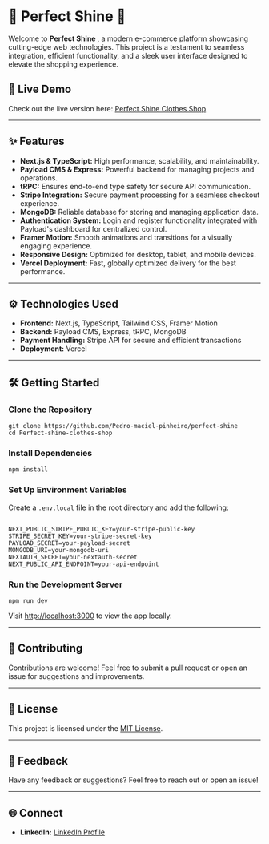 
<body>
  <h1>🌟 Perfect Shine 🌟</h1>
  <p>
    Welcome to <strong>Perfect Shine </strong>, a modern e-commerce platform showcasing cutting-edge web technologies. This project is a testament to seamless integration, efficient functionality, and a sleek user interface designed to elevate the shopping experience.
  </p>

  <h2>🚀 Live Demo</h2>
  <p>
    Check out the live version here: 
    <a href="https://perfect-shine-production.up.railway.app/" target="_blank">Perfect Shine Clothes Shop</a>
  </p>

  <hr>

  <h2>✨ Features</h2>
  <ul>
    <li><strong>Next.js & TypeScript:</strong> High performance, scalability, and maintainability.</li>
    <li><strong>Payload CMS & Express:</strong> Powerful backend for managing projects and operations.</li>
    <li><strong>tRPC:</strong> Ensures end-to-end type safety for secure API communication.</li>
    <li><strong>Stripe Integration:</strong> Secure payment processing for a seamless checkout experience.</li>
    <li><strong>MongoDB:</strong> Reliable database for storing and managing application data.</li>
    <li><strong>Authentication System:</strong> Login and register functionality integrated with Payload's dashboard for centralized control.</li>
    <li><strong>Framer Motion:</strong> Smooth animations and transitions for a visually engaging experience.</li>
    <li><strong>Responsive Design:</strong> Optimized for desktop, tablet, and mobile devices.</li>
    <li><strong>Vercel Deployment:</strong> Fast, globally optimized delivery for the best performance.</li>
  </ul>

  <hr>

  <h2>⚙️ Technologies Used</h2>
  <ul>
    <li><strong>Frontend:</strong> Next.js, TypeScript, Tailwind CSS, Framer Motion</li>
    <li><strong>Backend:</strong> Payload CMS, Express, tRPC, MongoDB</li>
    <li><strong>Payment Handling:</strong> Stripe API for secure and efficient transactions</li>
    <li><strong>Deployment:</strong> Vercel</li>
  </ul>

  <hr>

  <h2>🛠️ Getting Started</h2>
  <h3>Clone the Repository</h3>
  <pre><code>git clone https://github.com/Pedro-maciel-pinheiro/perfect-shine
cd Perfect-shine-clothes-shop
</code></pre>

  <h3>Install Dependencies</h3>
  <pre><code>npm install</code></pre>

  <h3>Set Up Environment Variables</h3>
  <p>Create a <code>.env.local</code> file in the root directory and add the following:</p>
  <pre><code>
NEXT_PUBLIC_STRIPE_PUBLIC_KEY=your-stripe-public-key
STRIPE_SECRET_KEY=your-stripe-secret-key
PAYLOAD_SECRET=your-payload-secret
MONGODB_URI=your-mongodb-uri
NEXTAUTH_SECRET=your-nextauth-secret
NEXT_PUBLIC_API_ENDPOINT=your-api-endpoint
</code></pre>

  <h3>Run the Development Server</h3>
  <pre><code>npm run dev</code></pre>
  <p>Visit <a href="http://localhost:3000" target="_blank">http://localhost:3000</a> to view the app locally.</p>

  <hr>

  <h2>📜 Contributing</h2>
  <p>Contributions are welcome! Feel free to submit a pull request or open an issue for suggestions and improvements.</p>

  <hr>

  <h2>📝 License</h2>
  <p>This project is licensed under the <a href="LICENSE">MIT License</a>.</p>

  <hr>

  <h2>💬 Feedback</h2>
  <p>Have any feedback or suggestions? Feel free to reach out or open an issue!</p>

  <hr>

  <h2>🌐 Connect</h2>
  <ul>
    <li><strong>LinkedIn:</strong> <a href="https://www.linkedin.com/in/jpmp1998/" target="_blank">LinkedIn Profile</a></li>
  </ul>
</body>
